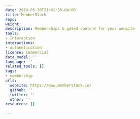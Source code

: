 ```yaml
---
date: 2019-05-30T21:01:58-04:00
title: MemberStack
repo: 
weight: 
description: Memberships & gated content for your website
tools:
- Interaction
interactions:
- authentication
license: Commercial
data_model: ''
language: ''
related_tools: []
tags:
- membership
urls:
  website: https://www.memberstack.io/
  github: ''
  twitter: ''
  other: ''
resources: []

---
```

